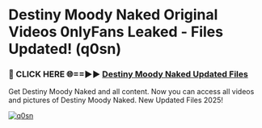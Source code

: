 # Destiny Moody Naked Original Videos 0nlyFans Leaked - Files Updated! (q0sn)

<h3>🔴 CLICK HERE 🌐==►► <a href="https://tinyurl.com/yckcrads" rel="nofollow">Destiny Moody Naked Updated Files</a></h3>

Get Destiny Moody Naked and all content. Now you can access all videos and pictures of Destiny Moody Naked. New Updated Files 2025!

[![q0sn](https://i.imgur.com/hpKpOFt.gif)](https://tinyurl.com/yckcrads)
